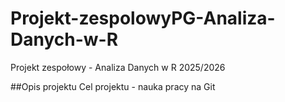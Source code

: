 # Projekt-zespolowyPG-Analiza-Danych-w-R
Projekt zespołowy - Analiza Danych w R 2025/2026

##Opis projektu
Cel projektu - nauka pracy na Git
